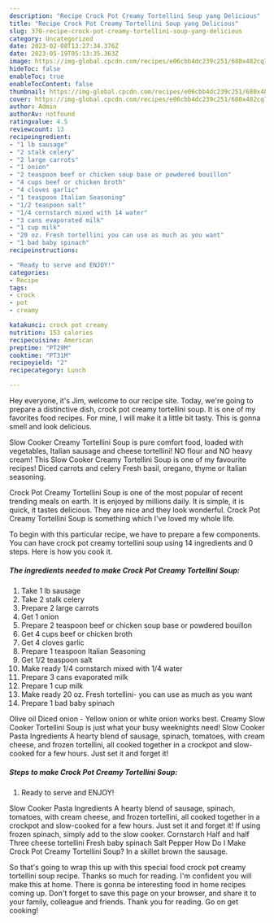 ```yaml
---
description: "Recipe Crock Pot Creamy Tortellini Soup yang Delicious"
title: "Recipe Crock Pot Creamy Tortellini Soup yang Delicious"
slug: 370-recipe-crock-pot-creamy-tortellini-soup-yang-delicious
category: Uncategorized
date: 2023-02-08T13:27:34.376Z
date: 2023-05-19T05:13:35.363Z
image: https://img-global.cpcdn.com/recipes/e06cbb4dc239c251/680x482cq70/crock-pot-creamy-tortellini-soup-recipe-main-photo.jpg
hideToc: false
enableToc: true
enableTocContent: false
thumbnail: https://img-global.cpcdn.com/recipes/e06cbb4dc239c251/680x482cq70/crock-pot-creamy-tortellini-soup-recipe-main-photo.jpg
cover: https://img-global.cpcdn.com/recipes/e06cbb4dc239c251/680x482cq70/crock-pot-creamy-tortellini-soup-recipe-main-photo.jpg
author: Admin
authorAv: notfound
ratingvalue: 4.5
reviewcount: 13
recipeingredient:
- "1 lb sausage"
- "2 stalk celery"
- "2 large carrots"
- "1 onion"
- "2 teaspoon beef or chicken soup base or powdered bouillon"
- "4 cups beef or chicken broth"
- "4 cloves garlic"
- "1 teaspoon Italian Seasoning"
- "1/2 teaspoon salt"
- "1/4 cornstarch mixed with 14 water"
- "3 cans evaporated milk"
- "1 cup milk"
- "20 oz. Fresh tortellini you can use as much as you want"
- "1 bad baby spinach"
recipeinstructions:

- "Ready to serve and ENJOY!"
categories:
- Recipe
tags:
- crock
- pot
- creamy

katakunci: crock pot creamy 
nutrition: 153 calories
recipecuisine: American
preptime: "PT29M"
cooktime: "PT31M"
recipeyield: "2"
recipecategory: Lunch

---
```



Hey everyone, it's Jim, welcome to our recipe site. Today, we're going to prepare a distinctive dish, crock pot creamy tortellini soup. It is one of my favorites food recipes. For mine, I will make it a little bit tasty. This is gonna smell and look delicious.

Slow Cooker Creamy Tortellini Soup is pure comfort food, loaded with vegetables, Italian sausage and cheese tortellini! NO flour and NO heavy cream! This Slow Cooker Creamy Tortellini Soup is one of my favourite recipes! Diced carrots and celery Fresh basil, oregano, thyme or Italian seasoning.

Crock Pot Creamy Tortellini Soup is one of the most popular of recent trending meals on earth. It is enjoyed by millions daily. It is simple, it is quick, it tastes delicious. They are nice and they look wonderful. Crock Pot Creamy Tortellini Soup is something which I've loved my whole life.


To begin with this particular recipe, we have to prepare a few components. You can have crock pot creamy tortellini soup using 14 ingredients and 0 steps. Here is how you cook it.

<!--inarticleads1-->

##### The ingredients needed to make Crock Pot Creamy Tortellini Soup:

1. Take 1 lb sausage
1. Take 2 stalk celery
1. Prepare 2 large carrots
1. Get 1 onion
1. Prepare 2 teaspoon beef or chicken soup base or powdered bouillon
1. Get 4 cups beef or chicken broth
1. Get 4 cloves garlic
1. Prepare 1 teaspoon Italian Seasoning
1. Get 1/2 teaspoon salt
1. Make ready 1/4 cornstarch mixed with 1/4 water
1. Prepare 3 cans evaporated milk
1. Prepare 1 cup milk
1. Make ready 20 oz. Fresh tortellini- you can use as much as you want
1. Prepare 1 bad baby spinach


Olive oil Diced onion - Yellow onion or white onion works best. Creamy Slow Cooker Tortellini Soup is just what your busy weeknights need! Slow Cooker Pasta Ingredients A hearty blend of sausage, spinach, tomatoes, with cream cheese, and frozen tortellini, all cooked together in a crockpot and slow-cooked for a few hours. Just set it and forget it! 

<!--inarticleads2-->

##### Steps to make Crock Pot Creamy Tortellini Soup:


1. Ready to serve and ENJOY!

Slow Cooker Pasta Ingredients A hearty blend of sausage, spinach, tomatoes, with cream cheese, and frozen tortellini, all cooked together in a crockpot and slow-cooked for a few hours. Just set it and forget it! If using frozen spinach, simply add to the slow cooker. Cornstarch Half and half Three cheese tortellini Fresh baby spinach Salt Pepper How Do I Make Crock Pot Creamy Tortellini Soup? In a skillet brown the sausage. 

So that's going to wrap this up with this special food crock pot creamy tortellini soup recipe. Thanks so much for reading. I'm confident you will make this at home. There is gonna be interesting food in home recipes coming up. Don't forget to save this page on your browser, and share it to your family, colleague and friends. Thank you for reading. Go on get cooking!
